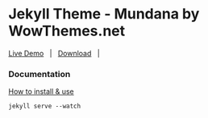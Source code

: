 # Jekyll Theme - Mundana by WowThemes.net

[Live Demo](https://wowthemesnet.github.io/mundana-theme-jekyll/) &nbsp; | &nbsp;
[Download](https://github.com/wowthemesnet/mundana-theme-jekyll/archive/master.zip) &nbsp; | &nbsp;

### Documentation

[How to install & use](https://bootstrapstarter.com/bootstrap-templates/mundana-theme-jekyll/)

`jekyll serve --watch`
